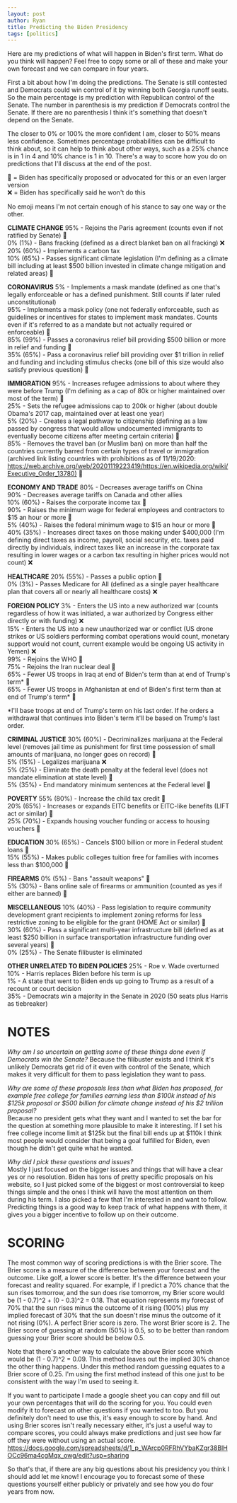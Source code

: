 ```yaml
---
layout: post
author: Ryan
title: Predicting the Biden Presidency
tags: [politics]
---
```

Here are my predictions of what will happen in Biden's first term. What do you think will happen? Feel free to copy some or all of these and make your own forecast and we can compare in four years.

First a bit about how I'm doing the predictions. The Senate is still contested and Democrats could win control of it by winning both Georgia runoff seats. So the main percentage is my prediction with Republican control of the Senate. The number in parenthesis is my prediction if Democrats control the Senate. If there are no parenthesis I think it's something that doesn't depend on the Senate.

The closer to 0% or 100% the more confident I am, closer to 50% means less confidence. Sometimes percentage probabilities can be difficult to think about, so it can help to think about other ways, such as a 25% chance is in 1 in 4 and 10% chance is 1 in 10. There's a way to score how you do on predictions that I'll discuss at the end of the post.

:icecream: = Biden has specifically proposed or advocated for this or an even larger version  
:x: = Biden has specifically said he won't do this

No emoji means I'm not certain enough of his stance to say one way or the other.

<b>CLIMATE CHANGE</b>
95% - Rejoins the Paris agreement (counts even if not ratified by Senate) :icecream:  
0% (1%) - Bans fracking (defined as a direct blanket ban on all fracking) :x:  
20% (60%) - Implements a carbon tax  
10% (65%) - Passes significant climate legislation (I'm defining as a climate bill including at least $500 billion invested in climate change mitigation and related areas) :icecream:  

<b>CORONAVIRUS</b>
5% - Implements a mask mandate (defined as one that's legally enforceable or has a defined punishment. Still counts if later ruled unconstitutional)  
95% - Implements a mask policy (one not federally enforceable, such as guidelines or incentives for states to implement mask mandates. Counts even if it's referred to as a mandate but not actually required or enforceable) :icecream:  
85% (99%) - Passes a coronavirus relief bill providing $500 billion or more in relief and funding :icecream:  
35% (65%) - Pass a coronavirus relief bill providing over $1 trillion in relief and funding and including stimulus checks (one bill of this size would also satisfy previous question) :icecream:  

<b>IMMIGRATION</b>
95% - Increases refugee admissions to about where they were before Trump (I'm defining as a cap of 80k or higher maintained over most of the term) :icecream:  
25% - Sets the refugee admissions cap to 200k or higher (about double Obama's 2017 cap, maintained over at least one year)  
5% (20%) - Creates a legal pathway to citizenship (defining as a law passed by congress that would allow undocumented immigrants to eventually become citizens after meeting certain criteria) :icecream:  
85% - Removes the travel ban (or Muslim ban) on more than half the countries currently barred from certain types of travel or immigration (archived link listing countries with prohibitions as of 11/19/2020: <https://web.archive.org/web/20201119223419/https://en.wikipedia.org/wiki/Executive_Order_13780)> :icecream:  

<b>ECONOMY AND TRADE</b>
80% - Decreases average tariffs on China  
90% - Decreases average tariffs on Canada and other allies  
10% (60%) - Raises the corporate income tax :icecream:  
90% - Raises the minimum wage for federal employees and contractors to $15 an hour or more :icecream:  
5% (40%) - Raises the federal minimum wage to $15 an hour or more :icecream:  
40% (35%) - Increases direct taxes on those making under $400,000 (I'm defining direct taxes as income, payroll, social security, etc. taxes paid directly by individuals, indirect taxes like an increase in the corporate tax resulting in lower wages or a carbon tax resulting in higher prices would not count) :x:  

<b>HEALTHCARE</b>
20% (55%) - Passes a public option :icecream:  
0% (3%) - Passes Medicare for All (defined as a single payer healthcare plan that covers all or nearly all healthcare costs) :x:  

<b>FOREIGN POLICY</b>
3% - Enters the US into a new authorized war (counts regardless of how it was initiated, a war authorized by Congress either directly or with funding) :x:  
15% - Enters the US into a new unauthorized war or conflict (US drone strikes or US soldiers performing combat operations would count, monetary support would not count, current example would be ongoing US activity in Yemen) :x:  
99% - Rejoins the WHO :icecream:  
75% - Rejoins the Iran nuclear deal :icecream:  
65% - Fewer US troops in Iraq at end of Biden's term than at end of Trump's term* :icecream:  
65% - Fewer US troops in Afghanistan at end of Biden's first term than at end of Trump's term* :icecream:  

*I'll base troops at end of Trump's term on his last order. If he orders a withdrawal that continues into Biden's term it'll be based on Trump's last order.

<b>CRIMINAL JUSTICE</b>
30% (60%) - Decriminalizes marijuana at the Federal level (removes jail time as punishment for first time possession of small amounts of marijuana, no longer goes on record) :icecream:  
5% (15%) - Legalizes marijuana :x:  
5% (25%) - Eliminate the death penalty at the federal level (does not mandate elimination at state level) :icecream:  
5% (35%) - End mandatory minimum sentences at the Federal level :icecream:  

<b>POVERTY</b>
55% (80%) - Increase the child tax credit :icecream:  
20% (65%) - Increases or expands EITC benefits or EITC-like benefits (LIFT act or similar) :icecream:  
25% (70%) - Expands housing voucher funding or access to housing vouchers :icecream:  

<b>EDUCATION</b>
30% (65%) - Cancels $100 billion or more in Federal student loans :icecream:  
15% (55%) - Makes public colleges tuition free for families with incomes less than $100,000 :icecream:  

<b>FIREARMS</b>
0% (5%) - Bans "assault weapons" :icecream:  
5% (30%) - Bans online sale of firearms or ammunition (counted as yes if either are banned) :icecream:  

<b>MISCELLANEOUS</b>
10% (40%) - Pass legislation to require community development grant recipients to implement zoning reforms for less restrictive zoning to be eligible for the grant (HOME Act or similar) :icecream:  
30% (60%) - Pass a significant multi-year infrastructure bill (defined as at least $250 billion in surface transportation infrastructure funding over several years) :icecream:  
0% (25%) - The Senate filibuster is eliminated  

<b>OTHER UNRELATED TO BIDEN POLICIES</b>
25% - Roe v. Wade overturned  
10% - Harris replaces Biden before his term is up  
1% - A state that went to Biden ends up going to Trump as a result of a recount or court decision  
35% - Democrats win a majority in the Senate in 2020 (50 seats plus Harris as tiebreaker)  

<h1>NOTES</h1>
<i>Why am I so uncertain on getting some of these things done even if Democrats win the Senate?</i>  
Because the filibuster exists and I think it's unlikely Democrats get rid of it even with control of the Senate, which makes it very difficult for them to pass legislation they want to pass.

<i>Why are some of these proposals less than what Biden has proposed, for example free college for families earning less than $100k instead of his $125k proposal or $500 billion for climate change instead of his $2 trillion proposal?</i>  
Because no president gets what they want and I wanted to set the bar for the question at something more plausible to make it interesting. If I set his free college income limit at $125k but the final bill ends up at $110k I think most people would consider that being a goal fulfilled for Biden, even though he didn't get quite what he wanted.

<i>Why did I pick these questions and issues?</i>  
Mostly I just focused on the bigger issues and things that will have a clear yes or no resolution. Biden has tons of pretty specific proposals on his website, so I just picked some of the biggest or most controversial to keep things simple and the ones I think will have the most attention on them during his term. I also picked a few that I'm interested in and want to follow. Predicting things is a good way to keep track of what happens with them, it gives you a bigger incentive to follow up on their outcome.

<h1>SCORING</h1>
The most common way of scoring predictions is with the Brier score. The Brier score is a measure of the difference between your forecast and the outcome. Like golf, a lower score is better. It's the difference between your forecast and reality squared. For example, if I predict a 70% chance that the sun rises tomorrow, and the sun does rise tomorrow, my Brier score would be (1 - 0.7)^2 + (0 - 0.3)^2 = 0.18. That equation represents my forecast of 70% that the sun rises minus the outcome of it rising (100%) plus my implied forecast of 30% that the sun doesn't rise minus the outcome of it not rising (0%). A perfect Brier score is zero. The worst Brier score is 2. The Brier score of guessing at random (50%) is 0.5, so to be better than random guessing your Brier score should be below 0.5.

Note that there's another way to calculate the above Brier score which would be (1 - 0.7)^2 = 0.09. This method leaves out the implied 30% chance the other thing happens. Under this method random guessing equates to a Brier score of 0.25. I'm using the first method instead of this one just to be consistent with the way I'm used to seeing it.

If you want to participate I made a google sheet you can copy and fill out your own percentages that will do the scoring for you. You could even modify it to forecast on other questions if you wanted to too. But you definitely don't need to use this, it's easy enough to score by hand. And using Brier scores isn't really necessary either, it's just a useful way to compare scores, you could always make predictions and just see how far off they were without using an actual score.   <https://docs.google.com/spreadsheets/d/1_p_WArcp0RFRhVYbaKZgr38BlHOCc96ma4cgMqx_owg/edit?usp=sharing>

So that's that, if there are any big questions about his presidency you think I should add let me know! I encourage you to forecast some of these questions yourself either publicly or privately and see how you do four years from now.
